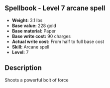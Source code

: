 ## Spellbook - Level 7 arcane spell

- **Weight:** 3.1 lbs
- **Base value:** 228 gold
- **Base material:** Paper
- **Base write cost:** 90 charges
- **Actual write cost:** From half to full base cost
- **Skill:** Arcane spell
- **Level:** 7

## Description

Shoots a powerful bolt of force
